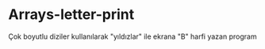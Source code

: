 # Arrays-letter-print
Çok boyutlu diziler kullanılarak "yıldızlar" ile ekrana "B" harfi yazan program
